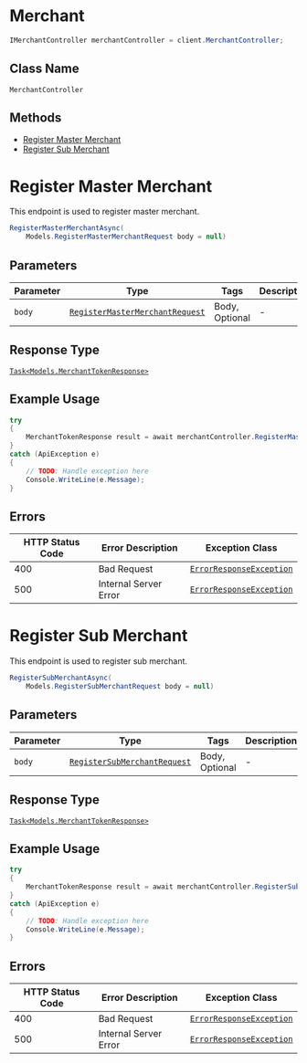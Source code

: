 # Merchant

```csharp
IMerchantController merchantController = client.MerchantController;
```

## Class Name

`MerchantController`

## Methods

* [Register Master Merchant](../../doc/controllers/merchant.md#register-master-merchant)
* [Register Sub Merchant](../../doc/controllers/merchant.md#register-sub-merchant)


# Register Master Merchant

This endpoint is used to register master merchant.

```csharp
RegisterMasterMerchantAsync(
    Models.RegisterMasterMerchantRequest body = null)
```

## Parameters

| Parameter | Type | Tags | Description |
|  --- | --- | --- | --- |
| `body` | [`RegisterMasterMerchantRequest`](../../doc/models/register-master-merchant-request.md) | Body, Optional | - |

## Response Type

[`Task<Models.MerchantTokenResponse>`](../../doc/models/merchant-token-response.md)

## Example Usage

```csharp
try
{
    MerchantTokenResponse result = await merchantController.RegisterMasterMerchantAsync(null);
}
catch (ApiException e)
{
    // TODO: Handle exception here
    Console.WriteLine(e.Message);
}
```

## Errors

| HTTP Status Code | Error Description | Exception Class |
|  --- | --- | --- |
| 400 | Bad Request | [`ErrorResponseException`](../../doc/models/error-response-exception.md) |
| 500 | Internal Server Error | [`ErrorResponseException`](../../doc/models/error-response-exception.md) |


# Register Sub Merchant

This endpoint is used to register sub merchant.

```csharp
RegisterSubMerchantAsync(
    Models.RegisterSubMerchantRequest body = null)
```

## Parameters

| Parameter | Type | Tags | Description |
|  --- | --- | --- | --- |
| `body` | [`RegisterSubMerchantRequest`](../../doc/models/register-sub-merchant-request.md) | Body, Optional | - |

## Response Type

[`Task<Models.MerchantTokenResponse>`](../../doc/models/merchant-token-response.md)

## Example Usage

```csharp
try
{
    MerchantTokenResponse result = await merchantController.RegisterSubMerchantAsync(null);
}
catch (ApiException e)
{
    // TODO: Handle exception here
    Console.WriteLine(e.Message);
}
```

## Errors

| HTTP Status Code | Error Description | Exception Class |
|  --- | --- | --- |
| 400 | Bad Request | [`ErrorResponseException`](../../doc/models/error-response-exception.md) |
| 500 | Internal Server Error | [`ErrorResponseException`](../../doc/models/error-response-exception.md) |

